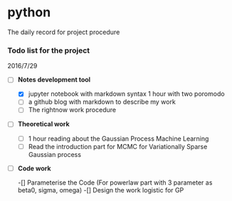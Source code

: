 # python
The daily record for project procedure
### Todo list for the project
2016/7/29

-[  ] **Notes development tool**

    -[x] jupyter notebook with markdown syntax 1 hour with two poromodo
    -[ ] a github blog with markdown to describe my work  
    -[ ] The rightnow work procedure
-[ ]  **Theoretical work** 

    -[ ] 1 hour reading about the Gaussian Process Machine Learning
    -[ ] Read the introduction part for MCMC for Variationally Sparse Gaussian process
-[ ] **Code work**
    
    -[] Parameterise the Code (For powerlaw part with 3 parameter as beta0, sigma, omega)
    -[] Design the work logistic for GP
